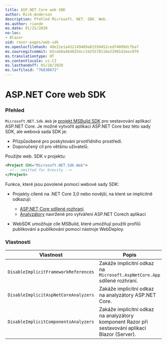 ```yaml
---
title: ASP.NET Core web SDK
author: Rick-Anderson
description: Přehled Microsoft. NET. SDK. Web.
ms.author: riande
ms.date: 01/25/2020
no-loc:
- Blazor
uid: razor-pages/web-sdk
ms.openlocfilehash: 49e21e1a432149409a01550452cedf4009dcfba7
ms.sourcegitcommit: b5ceb0a46d0254cc3425578116e2290142eec0f0
ms.translationtype: HT
ms.contentlocale: cs-CZ
ms.lasthandoff: 01/28/2020
ms.locfileid: "76830672"
---
```

# <a name="aspnet-core-web-sdk"></a>ASP.NET Core web SDK

### <a name="overview"></a>Přehled

`Microsoft.NET.Sdk.Web` je [projekt MSBuild SDK](https://docs.microsoft.com/visualstudio/msbuild/how-to-use-project-sdk) pro sestavování aplikací ASP.NET Core. Je možné vytvořit aplikaci ASP.NET Core bez této sady SDK, ale webová sada SDK je:

* Přizpůsobené pro poskytování prvotřídního prostředí.
* Doporučený cíl pro většinu uživatelů.

Použijte web. SDK v projektu:

  ```xml
  <Project SDK="Microsoft.NET.Sdk.Web">
    <!-- omitted for brevity -->
  </Project>
  ```

Funkce, které jsou povolené pomocí webové sady SDK:

* Projekty cílené na .NET Core 3,0 nebo novější, na které se implicitně odkazují:

  * [ASP.NET Core sdílené rozhraní](xref:fundamentals/metapackage-app).
  * [Analyzátory](/visualstudio/extensibility/getting-started-with-roslyn-analyzers) navržené pro vytváření ASP.NET Corech aplikací
* WebSDK umožňuje cíle MSBuild, které umožňují použití profilů publikování a publikování pomocí nástroje WebDeploy.

### <a name="properties"></a>Vlastnosti

| Vlastnost | Popis |
| -------- | ----------- |
| `DisableImplicitFrameworkReferences` | Zakáže implicitní odkaz na `Microsoft.AspNetCore.App` sdílené rozhraní. |
| `DisableImplicitAspNetCoreAnalyzers` | Zakáže implicitní odkaz na analyzátory ASP.NET Core. |
| `DisableImplicitComponentsAnalyzers` | Zakáže implicitní odkaz na analyzátory komponent Razor při sestavování aplikací Blazor (Server). |

